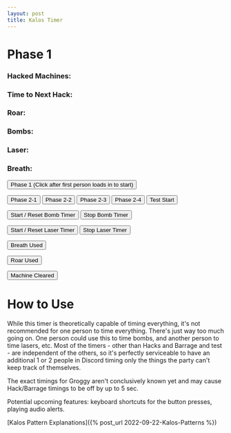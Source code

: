```yaml
---
layout: post
title: Kalos Timer
---
```


<h1>Phase <a id="phase">1</a></h1>
<h3>Hacked Machines: <a id="hackCount"></a></h3>
<h3>Time to Next Hack: <a id="hackTimer"></a></h3>
<h3>Roar: <a id="roarTimer"></a></h3>
<h3 id="instantFail" style="display:none;color:crimson">All 4 machines hacked. Time to failure: <a id="failTimer" style="display:inherit;color:salmon"></a></h3>
<h3>Bombs: <a id="bombTimer"></a></h3>
<h3>Laser: <a id="laserTimer"></a></h3>
<h3>Breath: <a id="breathTimer"></a></h3>

<script src="/scripts/kalostimer.js"> </script>

<button onClick="togglePhase(0)">Phase 1 (Click after first person loads in to start)</button> 

<button onClick="togglePhase(1)">Phase 2-1</button> <button onClick="togglePhase(2)">Phase 2-2</button> <button onClick="togglePhase(3)">Phase 2-3</button> <button onClick="togglePhase(4)">Phase 2-4</button> <button onClick="toggleTest()">Test Start</button>

<button onClick="bombReset()">Start / Reset Bomb Timer</button> <button onClick="bombEnd()">Stop Bomb Timer</button> 

<button onClick="laserReset()">Start / Reset Laser Timer</button> <button onClick="laserEnd()">Stop Laser Timer</button> 

<button onClick="breathReset()">Breath Used</button>

<button onClick="roarReset()">Roar Used</button>

<button onClick="hackRecover()">Machine Cleared</button>

# How to Use

While this timer is theoretically capable of timing everything, it's not recommended for one person to time everything. There's just way too much going on. One person could use this to time bombs, and another person to time lasers, etc. Most of the timers - other than Hacks and Barrage and test - are independent of the others, so it's perfectly serviceable to have an additional 1 or 2 people in Discord timing only the things the party can't keep track of themselves.

The exact timings for Groggy aren't conclusively known yet and may cause Hack/Barrage timings to be off by up to 5 sec.

Potential upcoming features: keyboard shortcuts for the button presses, playing audio alerts.

[Kalos Pattern Explanations]({% post_url 2022-09-22-Kalos-Patterns %})